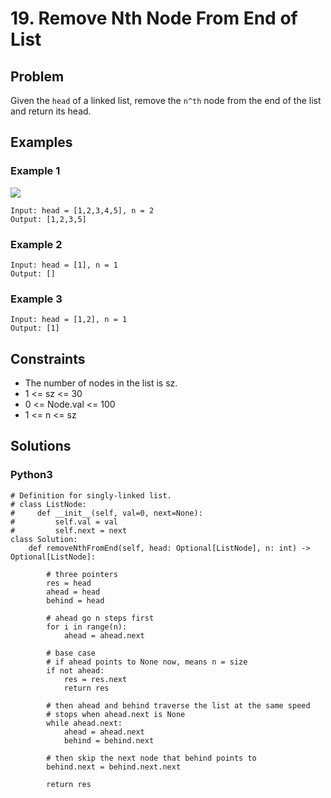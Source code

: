 # 19. Remove Nth Node From End of List

## Problem

Given the `head` of a linked list, remove the `n^th` node from the end of the list and return its head.

## Examples

### Example 1

![](https://assets.leetcode.com/uploads/2020/10/03/remove_ex1.jpg)

```
Input: head = [1,2,3,4,5], n = 2
Output: [1,2,3,5]
```

### Example 2

```
Input: head = [1], n = 1
Output: []
```

### Example 3

```
Input: head = [1,2], n = 1
Output: [1]
```

## Constraints

* The number of nodes in the list is sz.
* 1 <= sz <= 30
* 0 <= Node.val <= 100
* 1 <= n <= sz

## Solutions

### Python3

```
# Definition for singly-linked list.
# class ListNode:
#     def __init__(self, val=0, next=None):
#         self.val = val
#         self.next = next
class Solution:
    def removeNthFromEnd(self, head: Optional[ListNode], n: int) -> Optional[ListNode]:
        
        # three pointers
        res = head
        ahead = head
        behind = head
        
        # ahead go n steps first
        for i in range(n):
            ahead = ahead.next
        
        # base case
        # if ahead points to None now, means n = size
        if not ahead:
            res = res.next
            return res
        
        # then ahead and behind traverse the list at the same speed
        # stops when ahead.next is None
        while ahead.next:
            ahead = ahead.next
            behind = behind.next
            
        # then skip the next node that behind points to
        behind.next = behind.next.next
        
        return res
```
